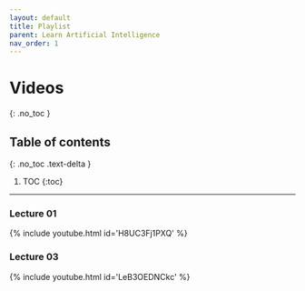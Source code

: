 ```yaml
---
layout: default
title: Playlist
parent: Learn Artificial Intelligence
nav_order: 1
---
```

# Videos
{: .no_toc }

## Table of contents
{: .no_toc .text-delta }

1. TOC
{:toc}

---
### Lecture 01
{% include youtube.html id='H8UC3Fj1PXQ' %}

### Lecture 03
{% include youtube.html id='LeB3OEDNCkc' %}

